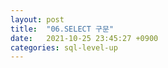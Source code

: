 ```yaml
---
layout: post
title:  "06.SELECT 구문"
date:   2021-10-25 23:45:27 +0900
categories: sql-level-up 
---
```

